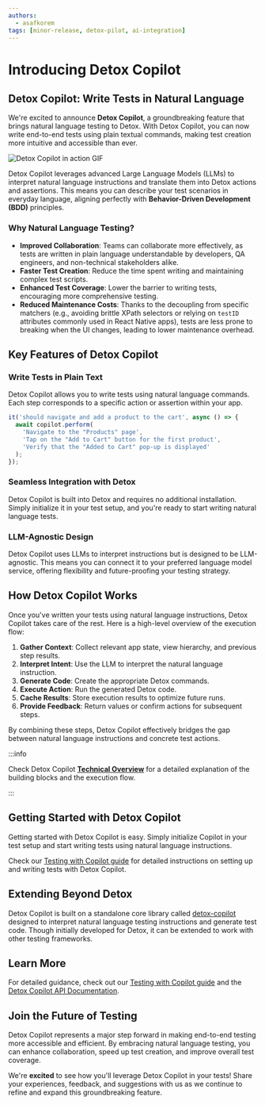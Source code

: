 ```yaml
---
authors:
  - asafkorem
tags: [minor-release, detox-pilot, ai-integration]
---
```


# Introducing Detox Copilot

## Detox Copilot: Write Tests in Natural Language

We're excited to announce **Detox Copilot**, a groundbreaking feature that brings natural language testing to Detox. With Detox Copilot, you can now write end-to-end tests using plain textual commands, making test creation more intuitive and accessible than ever.

![Detox Copilot in action GIF](/img/blog/copilot-demo.gif)

Detox Copilot leverages advanced Large Language Models (LLMs) to interpret natural language instructions and translate them into Detox actions and assertions. This means you can describe your test scenarios in everyday language, aligning perfectly with **Behavior-Driven Development (BDD)** principles.

### Why Natural Language Testing?

- **Improved Collaboration**: Teams can collaborate more effectively, as tests are written in plain language understandable by developers, QA engineers, and non-technical stakeholders alike.
- **Faster Test Creation**: Reduce the time spent writing and maintaining complex test scripts.
- **Enhanced Test Coverage**: Lower the barrier to writing tests, encouraging more comprehensive testing.
- **Reduced Maintenance Costs**: Thanks to the decoupling from specific matchers (e.g., avoiding brittle XPath selectors or relying on `testID` attributes commonly used in React Native apps), tests are less prone to breaking when the UI changes, leading to lower maintenance overhead.

## Key Features of Detox Copilot

### Write Tests in Plain Text

Detox Copilot allows you to write tests using natural language commands. Each step corresponds to a specific action or assertion within your app.

```javascript
it('should navigate and add a product to the cart', async () => {
  await copilot.perform(
    'Navigate to the "Products" page',
    'Tap on the "Add to Cart" button for the first product',
    'Verify that the "Added to Cart" pop-up is displayed'
  );
});
```

### Seamless Integration with Detox

Detox Copilot is built into Detox and requires no additional installation. Simply initialize it in your test setup, and you're ready to start writing natural language tests.

### LLM-Agnostic Design

Detox Copilot uses LLMs to interpret instructions but is designed to be LLM-agnostic. This means you can connect it to your preferred language model service, offering flexibility and future-proofing your testing strategy.

## How Detox Copilot Works

Once you've written your tests using natural language instructions, Detox Copilot takes care of the rest.
Here is a high-level overview of the execution flow:

1. **Gather Context**: Collect relevant app state, view hierarchy, and previous step results.
2. **Interpret Intent**: Use the LLM to interpret the natural language instruction.
3. **Generate Code**: Create the appropriate Detox commands.
4. **Execute Action**: Run the generated Detox code.
5. **Cache Results**: Store execution results to optimize future runs.
6. **Provide Feedback**: Return values or confirm actions for subsequent steps.

By combining these steps, Detox Copilot effectively bridges the gap between natural language instructions and concrete test actions.

:::info

Check Detox Copilot **[Technical Overview]** for a detailed explanation of the building blocks and the execution flow.

:::

## Getting Started with Detox Copilot

Getting started with Detox Copilot is easy. Simply initialize Copilot in your test setup and start writing tests using natural language instructions.

Check our [Testing with Copilot guide] for detailed instructions on setting up and writing tests with Detox Copilot.


## Extending Beyond Detox

Detox Copilot is built on a standalone core library called [detox-copilot] designed to interpret natural language testing instructions and generate test code. Though initially developed for Detox, it can be extended to work with other testing frameworks.

## Learn More

For detailed guidance, check out our [Testing with Copilot guide] and the [Detox Copilot API Documentation].

## Join the Future of Testing

Detox Copilot represents a major step forward in making end-to-end testing more accessible and efficient. By embracing natural language testing, you can enhance collaboration, speed up test creation, and improve overall test coverage.

We're **excited** to see how you'll leverage Detox Copilot in your tests! Share your experiences, feedback, and suggestions with us as we continue to refine and expand this groundbreaking feature.

[Testing with Copilot guide]: /docs/pilot/testing-with-pilot
[Detox Copilot API Documentation]: https://wix-pilot.com
[detox-copilot]: https://github.com/wix-incubator/pilot
[Technical Overview]: https://wix-pilot.com/docs/guides/technical-overview
